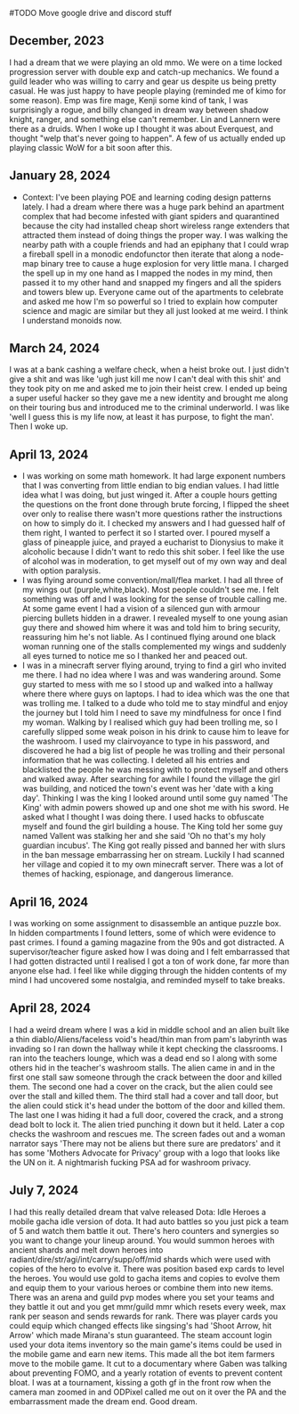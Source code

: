 #TODO Move google drive and discord stuff
## December, 2023
I had a dream that we were playing an old mmo. We were on a time locked progression server with double exp and catch-up mechanics. We found a guild leader who was willing to carry and gear us despite us being pretty casual. He was just happy to have people playing (reminded me of kimo for some reason). Emp was fire mage, Kenji some kind of tank, I was surprisingly a rogue, and billy changed in dream way between shadow knight, ranger, and something else can't remember. Lin and Lannern were there as a druids.
When I woke up I thought it was about Everquest, and thought "welp that's never going to happen". A few of us actually ended up playing classic WoW for a bit soon after this.
## January 28, 2024
- Context: I've been playing POE and learning coding design patterns lately.
I had a dream where there was a huge park behind an apartment complex that had become infested with giant spiders and quarantined because the city had installed cheap short wireless range extenders that attracted them instead of doing things the proper way. I was walking the nearby path with a couple friends and had an epiphany that I could wrap a fireball spell in a monodic endofunctor then iterate that along a node-map binary tree to cause a huge explosion for very little mana. I charged the spell up in my one hand as I mapped the nodes in my mind, then passed it to my other hand and snapped my fingers and all the spiders and towers blew up. Everyone came out of the apartments to celebrate and asked me how I'm so powerful so I tried to explain how computer science and magic are similar but they all just looked at me weird. I think I understand monoids now.
## March 24, 2024
I was at a bank cashing a welfare check, when a heist broke out. I just didn't give a shit and was like 'ugh just kill me now I can't deal with this shit' and they took pity on me and asked me to join their heist crew. I ended up being a super useful hacker so they gave me a new identity and brought me along on their touring bus and introduced me to the criminal underworld. I was like 'well I guess this is my life now, at least it has purpose, to fight the man'. Then I woke up.
## April 13, 2024
- I was working on some math homework. It had large exponent numbers that I was converting from little endian to big endian values. I had little idea what I was doing, but just winged it. After a couple hours getting the questions on the front done through brute forcing, I flipped the sheet over only to realise there wasn't more questions rather the instructions on how to simply do it. I checked my answers and I had guessed half of them right, I wanted to perfect it so I started over. I poured myself a glass of pineapple juice, and prayed a eucharist to Dionysius to make it alcoholic because I didn't want to redo this shit sober. I feel like the use of alcohol was in moderation, to get myself out of my own way and deal with option paralysis.
- I was flying around some convention/mall/flea market. I had all three of my wings out (purple,white,black). Most people couldn't see me. I felt something was off and I was looking for the sense of trouble calling me. At some game event I had a vision of a silenced gun with armour piercing bullets hidden in a drawer. I revealed myself to one young asian guy there and showed him where it was and told him to bring security, reassuring him he's not liable. As I continued flying around one black woman running one of the stalls complemented my wings and suddenly all eyes turned to notice me so I thanked her and peaced out.
- I was in a minecraft server flying around, trying to find a girl who invited me there. I had no idea where I was and was wandering around. Some guy started to mess with me so I stood up and walked into a hallway where there where guys on laptops. I had to idea which was the one that was trolling me. I talked to a dude who told me to stay mindful and enjoy the journey but I told him I need to save my mindfulness for once I find my woman. Walking by I realised which guy had been trolling me, so I carefully slipped some weak poison in his drink to cause him to leave for the washroom. I used my clairvoyance to type in his password, and discovered he had a big list of people he was trolling and their personal information that he was collecting. I deleted all his entries and blacklisted the people he was messing with to protect myself and others and walked away. After searching for awhile I found the village the girl was building, and noticed the town's event was her 'date with a king day'. Thinking I was the king I looked around until some guy named 'The King' with admin powers showed up and one shot me with his sword. He asked what I thought I was doing there. I used hacks to obfuscate myself and found the girl building a house. The King told her some guy named Vallent was stalking her and she said 'Oh no that's my holy guardian incubus'. The King got really pissed and banned her with slurs in the ban message embarrassing her on stream. Luckily I had scanned her village and copied it to my own minecraft server. There was a lot of themes of hacking, espionage, and dangerous limerance.
## April 16, 2024
I was working on some assignment to disassemble an antique puzzle box. In hidden compartments I found letters, some of which were evidence to past crimes. I found a gaming magazine from the 90s and got distracted. A supervisor/teacher figure asked how I was doing and I felt embarrassed that I had gotten distracted until I realised I got a ton of work done, far more than anyone else had. I feel like while digging through the hidden contents of my mind I had uncovered some nostalgia, and reminded myself to take breaks.
## April 28, 2024
I had a weird dream where I was a kid in middle school and an alien built like a thin diablo/Aliens/faceless void's head/thin man from pam's labyrinth was invading so I ran down the hallway while it kept checking the classrooms. I ran into the teachers lounge, which was a dead end so I along with some others hid in the teacher's washroom stalls. The alien came in and in the first one stall saw someone through the crack between the door and killed them. The second one had a cover on the crack, but the alien could see over the stall and killed them. The third stall had a cover and tall door, but the alien could stick it's head under the bottom of the door and killed them. The last one I was hiding it had a full door, covered the crack, and a strong dead bolt to lock it. The alien tried punching it down but it held. Later a cop checks the washroom and rescues me. The screen fades out and a woman narrator says 'There may not be aliens but there sure are predators' and it has some 'Mothers Advocate for Privacy' group with a logo that looks like the UN on it. A nightmarish fucking PSA ad for washroom privacy.
## July 7, 2024
 I had this really detailed dream that valve released Dota: Idle Heroes a mobile gacha idle version of dota. It had auto battles so you just pick a team of 5 and watch them battle it out. There's hero counters and synergies so you want to change your lineup around. You would summon heroes with ancient shards and melt down heroes into radiant/dire/str/agi/int/carry/supp/off/mid shards which were used with copies of the hero to evolve it. There was position based exp cards to level the heroes. You would use gold to gacha items and copies to evolve them and equip them to your various heroes or combine them into new items. There was an arena and guild pvp modes where you set your teams and they battle it out and you get mmr/guild mmr which resets every week, max rank per season and sends rewards for rank. There was player cards you could equip which changed effects like singsing's had 'Shoot Arrow, hit Arrow' which made Mirana's stun guaranteed. The steam account login used your dota items inventory so the main game's items could be used in the mobile game and earn new items. This made all the bot item farmers move to the mobile game. It cut to a documentary where Gaben was talking about preventing FOMO, and a yearly rotation of events to prevent content bloat. I was at a tournament, kissing a goth gf in the front row when the camera man zoomed in and ODPixel called me out on it over the PA and the embarrassment made the dream end. Good dream.
